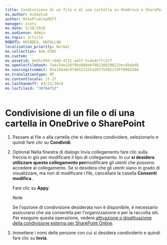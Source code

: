 ```yaml
---
title: Condivisione di un file o di una cartella in OneDrive o SharePoint
ms.author: mikeplum
author: MikePlumleyMSFT
manager: scotv
ms.date: 5/18/2018
ms.audience: Admin
ms.topic: article
ROBOTS: NOINDEX, NOFOLLOW
localization_priority: Normal
ms.collection: Adm_O365
ms.custom: ''
ms.assetid: b6d51993-c6dd-4721-a41f-5c4edcf7c3c7
ms.openlocfilehash: 7a4c54e158f0bdd08e6f0b216b298133ec05ebdb
ms.sourcegitcommit: 03a156a9c9740521155a30775492c7dff0982588
ms.translationtype: MT
ms.contentlocale: it-IT
ms.lasthandoff: 03/22/2019
ms.locfileid: "30764753"
---
```

# <a name="share-a-file-or-folder-in-onedrive-or-sharepoint"></a>Condivisione di un file o di una cartella in OneDrive o SharePoint

1. Passare al file o alla cartella che si desidera condividere, selezionarlo e quindi fare clic su **Condividi**.
    
2. Optional Nella finestra di dialogo Invia collegamento fare clic sulla freccia in giù per modificare il tipo di collegamento. In cui **si desidera utilizzare questo collegamento per**modificare gli utenti che possono accedere al collegamento. Se si desidera che gli utenti siano in grado di visualizzare, ma non di modificare i file, cancellare la casella **Consenti modifica** . 
    
    Fare clic su **Appy**.
    
    > [!NOTE]
    > Se l'opzione di condivisione desiderata non è disponibile, è necessario assicurarsi che sia consentita per l'organizzazione e per la raccolta siti. Per eseguire questa operazione, vedere [attivazione o disattivazione della condivisione esterna per SharePoint Online](https://go.microsoft.com/fwlink/?linkid=866426). 
  
3. Immettere i nomi delle persone con cui si desidera condividerlo e quindi fare clic su **Invia**.
    

